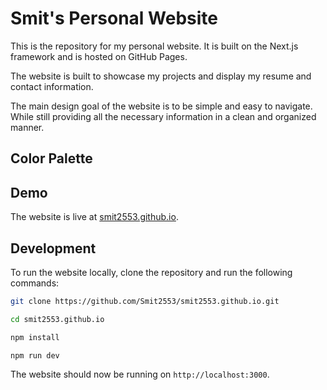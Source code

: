 # Smit's Personal Website

This is the repository for my personal website. It is built on the Next.js framework and is hosted on GitHub Pages.

The website is built to showcase my projects and display my resume and contact information.

The main design goal of the website is to be simple and easy to navigate. While still providing all the necessary information in a clean and organized manner.

## Color Palette

## Demo

The website is live at [smit2553.github.io](https://smit2553.github.io/).

## Development

To run the website locally, clone the repository and run the following commands:

```bash
git clone https://github.com/Smit2553/smit2553.github.io.git
```

```bash
cd smit2553.github.io
```

```bash
npm install
```

```bash
npm run dev
```

The website should now be running on `http://localhost:3000`.
